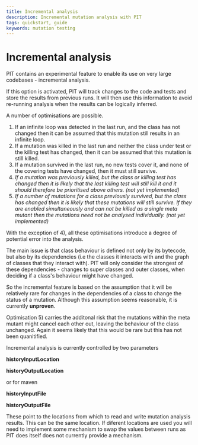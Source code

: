 ```yaml
---
title: Incremental analysis
description: Incremental mutation analysis with PIT
tags: quickstart, guide
keywords: mutation testing
---
```


# Incremental analysis

PIT contains an experimental feature to enable its use on very large codebases - incremental analysis.

If this option is activated, PIT will track changes to the code and tests and store the results from previous runs. It will then use this information to avoid re-running analysis when the results can be logically inferred.

A number of optimisations are possible.

1) If an infinite loop was detected in the last run, and the class has not changed then it can be assumed that this mutation still results in an infinite loop.
2) If a mutation was killed in the last run and neither the class under test or the killing test has changed, then it can be assumed that this mutation is still killed.
3) If a mutation survived in the last run, no new tests cover it, and none of the covering tests have changed, then it must still survive.
4) *If a mutation was previously killed, but the class or killing test has changed then it is likely that the last killing test will still kill it and it should therefore be prioritised above others. (not yet implemented)*
5) *If a number of mutations for a class previously survived, but the class has changed then it is likely that these mutations will still survive. If they are enabled simultaneously and can not be killed as a single meta mutant then the mutations need not be analysed individually. (not yet implemented)*

With the exception of 4), all these optimisations introduce a degree of potential error into the analysis.

The main issue is that class behaviour is defined not only by its bytecode, but also by its dependencies (i.e the classes it interacts with and the graph of classes that they interact with). PIT will only consider the strongest of these dependencies - changes to super classes and outer classes, when deciding if a class's behaviour might have changed.

So the incremental feature is based on the assumption that it will be relatively rare for changes in the dependencies of a class to change the status of a mutation. Although this assumption seems reasonable, it is currently **unproven**.

Optimisation 5) carries the additonal risk that the mutations within the meta mutant might cancel each other out, leaving the behaviour of the class unchanged. Again it seems likely that this would be rare but this has not been quanitified.

Incremental analysis is currently controlled by two parameters

**historyInputLocation**

**historyOutputLocation**

or for maven

**historyInputFile**

**historyOutputFile**


These point to the locations from which to read and write mutation analysis results. This can be the same location. If diferent locations are used
you will need to implement some mechanism to swap the values between runs as PIT does itself does not currently provide a mechanism.




